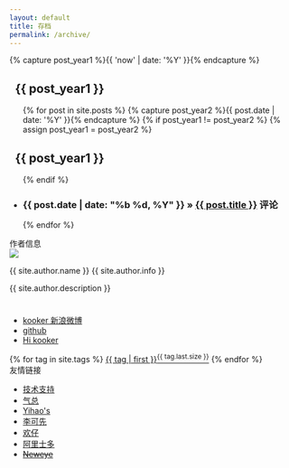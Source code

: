 ```yaml
---
layout: default
title: 存档
permalink: /archive/
---
```

<div class="s_left">
  {% capture post_year1 %}{{ 'now' | date: '%Y' }}{% endcapture %}
<h2>&#160;&#160;{{ post_year1 }}</h2>
<ul>
{% for post in site.posts %}
{% capture post_year2 %}{{ post.date | date: '%Y' }}{% endcapture %}
{% if post_year1 != post_year2 %}
{% assign post_year1 = post_year2 %}
</ul>
<h2>&#160;&#160;{{ post_year1 }}</h2>
<ul>
{% endif %}
<li class="sa_abstract"><h3><span>{{ post.date | date: "%b %d, %Y" }}</span> &raquo;  <a href="{{ post.url }}">{{ post.title }}</a> <span class="ds-thread-count" data-thread-key="{{ post.id }}"></span>评论</h3></li>
{% endfor %}
</ul>
</div>

<div class="sa_right clearfix">
<div class="s_i_r_title"><span>作者信息</span></div>
<div class="sa_articleinfo">
<div class="clearfix">
<div class="sa_avatar"><img src="{{ site.production_url }}/images/author.jpg"></div>
<div class="sa_text">
<p><span>{{ site.author.name }} {{ site.author.info }}</span></p>
<p>{{ site.author.description }}</p>
<p style="min-height:10px;"></p>
</div>
<ul id="socials" class="clearfix sa_authorinfo">
<li id="weibo"><a class="ir" href="http://weibo.com/mjjinc" title="新浪微博" rel="external">kooker 新浪微博</a></li>
<li id="github"><a class="ir" href="https://github.com/kooker" title="github" rel="external">github</a></li>
<li id="diandian"><a class="ir" href="http://hi.kooker.jp/" title="Hi kooker" rel="external">Hi kooker</a></li>
</ul>
</div>
</div>

<div class="sa_articleinfo top_box">
<div class="sa_articletag clearfix">  
{% for tag in site.tags %}
<a href="/tags/#{{ tag | first }}">{{ tag | first }}<sup>{{ tag.last.size }}</sup></a>
{% endfor %}</div>
</div>

<div class="sa_hotarticles">
<div class="sa_right_title_b">友情链接</div>
<ul>
<li><a href="http://cdn.kooker.jp" title="">技术支持</a></li>
<li><a href="http://www.zhishou.org/" title="灰常灰常有钱途的MJJer" target="_blank">气总</a></li>
<li><a href="http://blog.yihao.me/" title="大脚小P" target="_blank">Yihao's</a></li>
<li><a href="http://www.sexdiy.org/" title="MJJ疯人院李院长梅子雨MM" target="_blank">李可先</a></li>
<li><a href="http://www.83sun.com/" title="疯子拿把枪的总部" target="_blank">欢仔</a></li>
<li><a href="http://alistorm.com/" title="阿里士多支那博客" target="_blank">阿里士多</a></li>
<li><del datetime="2012-08-08T00:38:38+08:00"><a href="http://www.neweye.org/" title="妞爱MM" target="_blank" rel="nofollow">Neweye</a></del></li>
</ul>
</div>

</div><!-- End  sa_right-->